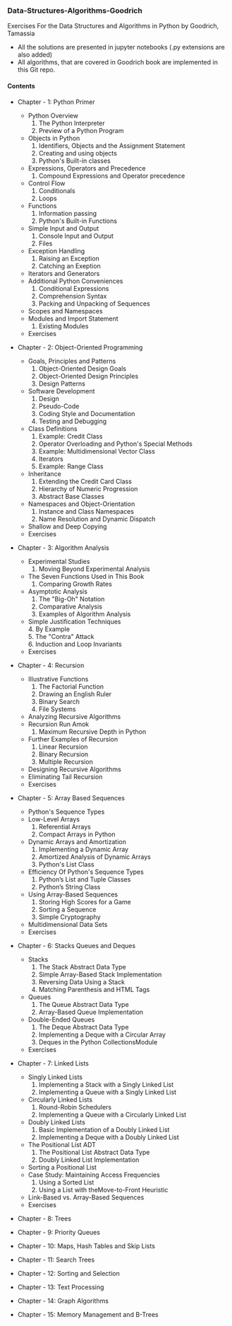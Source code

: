 ### Data-Structures-Algorithms-Goodrich
Exercises For the Data Structures and Algorithms in Python by Goodrich, Tamassia

+ All the solutions are presented in jupyter notebooks (.py extensions are also added)
+ All algorithms, that are covered in Goodrich book are implemented in this Git repo.

#### Contents


+ Chapter - 1: Python Primer<br/>
  - Python Overview<br/>
       1. The Python Interpreter<br/>
       2. Preview of a Python Program<br/>
  - Objects in Python<br/>
       1. Identifiers, Objects and the Assignment Statement<br/>
       2. Creating and using objects<br/>
       3. Python's Built-in classes<br/>
  - Expressions, Operators and Precedence<br/>
       1. Compound Expressions and Operator precedence<br/>
  - Control Flow<br/>
       1. Conditionals<br/>
       2. Loops<br/>
  - Functions<br/>
       1. Information passing<br/>
       2. Python's Built-in Functions<br/>
  - Simple Input and Output<br/>
       1. Console Input and Output<br/>
       2. Files<br/>
  - Exception Handling<br/>
       1. Raising an Exception<br/>
       2. Catching an Exeption<br/>
  - Iterators and Generators<br/>
  - Additional Python Conveniences<br/>
       1. Conditional Expressions<br/>
       2. Comprehension Syntax<br/>
       3. Packing and Unpacking of Sequences<br/>
  - Scopes and Namespaces<br/>
  - Modules and Import Statement<br/>
       1. Existing Modules<br/>
  - Exercises<br/>
   
  
+ Chapter - 2: Object-Oriented Programming<br/>
  - Goals, Principles and Patterns<br/>
       1. Object-Oriented Design Goals<br/>
       2. Object-Oriented Design Principles<br/>
       3. Design Patterns<br/>
  - Software Development<br/>
       1. Design<br/>
       2. Pseudo-Code<br/>
       3. Coding Style and Documentation<br/>
       4. Testing and Debugging<br/>
  - Class Definitions<br/>
       1. Example: Credit Class<br/>
       2. Operator Overloading and Python's Special Methods<br/>
       3. Example: Multidimensional Vector Class<br/>
       4. Iterators<br/>
       5. Example: Range Class<br/>
  - Inheritance   
       1. Extending the Credit Card Class  
       2. Hierarchy of Numeric Progression  
       3. Abstract Base Classes  
  - Namespaces and Object-Orientation  
       1. Instance and Class Namespaces  
       2. Name Resolution and Dynamic Dispatch  
  - Shallow and Deep Copying  
  - Exercises     
 
 
+ Chapter - 3: Algorithm Analysis  
  - Experimental Studies  
       1. Moving Beyond Experimental Analysis  
  - The Seven Functions Used in This Book  
       1. Comparing Growth Rates  
  - Asymptotic Analysis  
       1. The "Big-Oh" Notation  
       2. Comparative Analysis  
       3. Examples of Algorithm Analysis  
  - Simple Justification Techniques  
       4. By Example  
       5. The "Contra" Attack  
       6. Induction and Loop Invariants  
  - Exercises  
   
   
+ Chapter - 4: Recursion  
  - Illustrative Functions  
       1. The Factorial Function  
       2. Drawing an English Ruler  
       3. Binary Search  
       4. File Systems  
  - Analyzing Recursive Algorithms  
  - Recursion Run Amok  
       1. Maximum Recursive Depth in Python  
  - Further Examples of Recursion  
       1. Linear Recursion  
       2. Binary Recursion  
       3. Multiple Recursion  
  - Designing Recursive Algorithms  
  - Eliminating Tail Recursion  
  - Exercises  
   
   
+ Chapter - 5: Array Based Sequences  
  - Python's Sequence Types  
  - Low-Level Arrays  
       1. Referential Arrays  
       2. Compact Arrays in Python  
  - Dynamic Arrays and Amortization  
       1. Implementing a Dynamic Array  
       2. Amortized Analysis of Dynamic Arrays  
       3. Python's List Class  
  - Efficiency Of Python's Sequence Types  
       1. Python’s List and Tuple Classes  
       2. Python’s String Class  
  - Using Array-Based Sequences  
       1. Storing High Scores for a Game  
       2. Sorting a Sequence  
       3. Simple Cryptography  
  - Multidimensional Data Sets  
  - Exercises  
  
  
+ Chapter - 6: Stacks Queues and Deques  
  - Stacks  
       1. The Stack Abstract Data Type  
       2. Simple Array-Based Stack Implementation  
       3. Reversing Data Using a Stack  
       4. Matching Parenthesis and HTML Tags  
  - Queues  
       1. The Queue Abstract Data Type  
       2. Array-Based Queue Implementation  
  - Double-Ended Queues  
       1. The Deque Abstract Data Type  
       2. Implementing a Deque with a Circular Array  
       3. Deques in the Python CollectionsModule  
  - Exercises  
  

+ Chapter - 7: Linked Lists  
  - Singly Linked Lists
       1. Implementing a Stack with a Singly Linked List
       2. Implementing a Queue with a Singly Linked List
  - Circularly Linked Lists
       1. Round-Robin Schedulers
       2. Implementing a Queue with a Circularly Linked List
  - Doubly Linked Lists
       1. Basic Implementation of a Doubly Linked List
       2. Implementing a Deque with a Doubly Linked List
  - The Positional List ADT
       1. The Positional List Abstract Data Type
       2. Doubly Linked List Implementation
  - Sorting a Positional List
  - Case Study: Maintaining Access Frequencies
       1. Using a Sorted List
       2. Using a List with theMove-to-Front Heuristic
  - Link-Based vs. Array-Based Sequences
  - Exercises
  

+ Chapter - 8: Trees
+ Chapter - 9: Priority Queues
+ Chapter - 10: Maps, Hash Tables and Skip Lists
+ Chapter - 11: Search Trees
+ Chapter - 12: Sorting and Selection
+ Chapter - 13: Text Processing
+ Chapter - 14: Graph Algorithms
+ Chapter - 15: Memory Management and B-Trees

